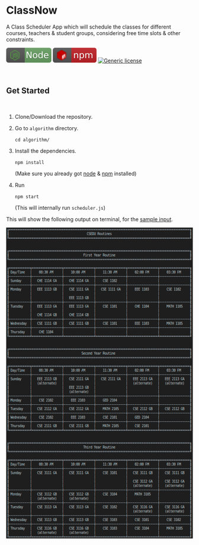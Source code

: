 # ClassNow

A Class Scheduler App which will schedule the classes for different courses, teachers &amp; student groups, considering free time slots &amp; other constraints.


<div>

<a href="https://nodejs.org/en/"><img src="https://raw.githubusercontent.com/smmehrab/ClassNow/documentation/documentation/badges/node.svg"><a>
<a href="https://www.npmjs.com/"><img src="https://raw.githubusercontent.com/smmehrab/ClassNow/documentation/documentation/badges/npm.svg"><a>
[![Generic license](https://img.shields.io/badge/License-MIT-yellow.svg)](https://github.com/smmehrab/lexicon/blob/documentation/LICENSE)

</div>

<br>

## Get Started

<br>

1. Clone/Download the repository.

2. Go to ```algorithm``` directory.
    ```
    cd algorithm/
    ```

3. Install the dependencies.
    ```
    npm install
    ```
    (Make sure you already got [node](https://nodejs.org/en/) & [npm](https://www.npmjs.com/) installed)

4. Run
    ```
    npm start
    ```
    (This will internally run ```scheduler.js```)

This will show the following output on terminal, for the [sample input](https://raw.githubusercontent.com/smmehrab/ClassNow/master/algorithm/data/input.xlsx).

<img src="https://raw.githubusercontent.com/smmehrab/ClassNow/master/documentation/screenshots/output.png">
